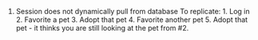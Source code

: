 1. Session does not dynamically pull from database 
	To replicate:
		1. Log in
		2. Favorite a pet
		3. Adopt that pet
		4. Favorite another pet
		5. Adopt that pet - it thinks you are still looking at the pet from #2.

